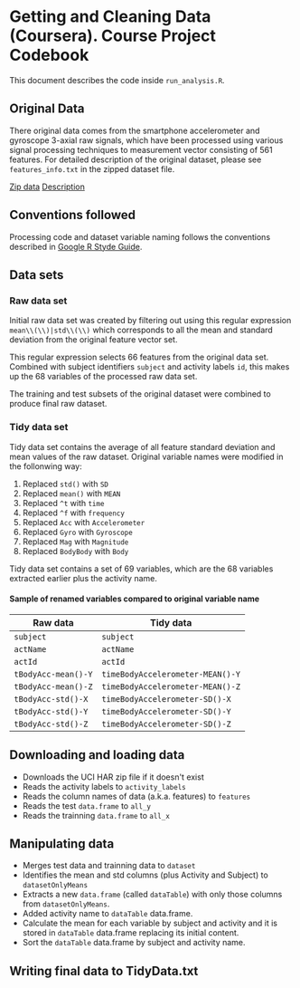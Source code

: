 Getting and Cleaning Data (Coursera). Course Project Codebook
==============================================================
This document describes the code inside `run_analysis.R`.

## Original Data

There original data comes from the smartphone accelerometer and gyroscope 3-axial raw signals, 
which have been processed using various signal processing techniques to measurement vector consisting
of 561 features. For detailed description of the original dataset, please see `features_info.txt` in
the zipped dataset file.

[Zip data](https://d396qusza40orc.cloudfront.net/getdata%2Fprojectfiles%2FUCI%20HAR%20Dataset.zip)
[Description](http://archive.ics.uci.edu/ml/datasets/Human+Activity+Recognition+Using+Smartphones)

## Conventions followed

Processing code and dataset variable naming follows the conventions described in 
[Google R Styde Guide](http://google-styleguide.googlecode.com/svn/trunk/Rguide.xml).

## Data sets

### Raw data set
Initial raw data set was created by filtering out using this regular expression `mean\\(\\)|std\\(\\)` which 
corresponds to all the mean and standard deviation from the original feature vector set.

This regular expression selects 66 features from the original data set.
Combined with subject identifiers `subject` and activity labels `id`, this makes up the
68 variables of the processed raw data set.

The training and test subsets of the original dataset were combined to produce final raw dataset.

### Tidy data set
Tidy data set contains the average of all feature standard deviation and mean values of the raw dataset. 
Original variable names were modified in the follonwing way:

1. Replaced `std()` with `SD`
2. Replaced `mean()` with `MEAN`
3. Replaced `^t` with `time`
4. Replaced `^f` with `frequency`
5. Replaced `Acc` with `Accelerometer`
6. Replaced `Gyro` with `Gyroscope`
7. Replaced `Mag` with `Magnitude`
8. Replaced `BodyBody` with `Body`

Tidy data set contains a set of 69 variables, which are the 68 variables extracted earlier plus the activity name.

#### Sample of renamed variables compared to original variable name

 Raw data            | Tidy data 
 --------------------|--------------
 `subject`           | `subject`
 `actName`           | `actName`
 `actId`             | `actId`
 `tBodyAcc-mean()-Y` | `timeBodyAccelerometer-MEAN()-Y`
 `tBodyAcc-mean()-Z` | `timeBodyAccelerometer-MEAN()-Z`
 `tBodyAcc-std()-X`  | `timeBodyAccelerometer-SD()-X`
 `tBodyAcc-std()-Y`  | `timeBodyAccelerometer-SD()-Y`
 `tBodyAcc-std()-Z`  | `timeBodyAccelerometer-SD()-Z`
 
 ## Downloading and loading data

* Downloads the UCI HAR zip file if it doesn't exist
* Reads the activity labels to `activity_labels`
* Reads the column names of data (a.k.a. features) to `features`
* Reads the test `data.frame` to `all_y`
* Reads the trainning `data.frame` to `all_x`

 ## Manipulating data
 
* Merges test data and trainning data to `dataset`
* Identifies the mean and std columns (plus Activity and Subject) to `datasetOnlyMeans`
* Extracts a new `data.frame` (called `dataTable`) with only those columns from `datasetOnlyMeans`.
* Added activity name to `dataTable` data.frame.
* Calculate the mean for each variable by subject and activity and it is stored in `dataTable` data.frame replacing its initial content.
* Sort the `dataTable` data.frame by subject and activity name.

 ## Writing final data to TidyData.txt
